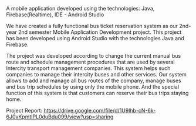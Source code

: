 A mobile application developed using the technologies:
Java, Firebase(Realtime), IDE - Android Studio

We have created a fully functional bus ticket reservation system as our 2nd-year 2nd semester Mobile Application Development project. 
This project has been developed using Android Studio with the technologies Java and Firebase.

The project was developed according to change the current manual bus route and schedule management procedures that are used by several Intercity transport management companies. 
This system helps such companies to manage their intercity buses and other services. 
Our system allows to add and manage all bus routes of the company, manage buses and bus trip schedules by using only the mobile phone. 
And the special function of this system is that customers can reserve their bus trips staying home.

Project Report: 
https://drive.google.com/file/d/1U9lhb-cN-6k-6J0vKpmtIPL0duBdu099/view?usp=sharing

